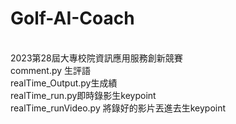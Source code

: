 # Golf-AI-Coach
 <br>2023第28屆大專校院資訊應用服務創新競賽
 <br>comment.py 生評語
 <br>realTime_Output.py生成績
 <br>realTime_run.py即時錄影生keypoint
 <br>realTime_runVideo.py 將錄好的影片丟進去生keypoint
